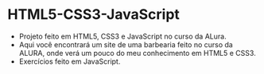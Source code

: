 # HTML5-CSS3-JavaScript
 - Projeto feito em HTML5, CSS3 e JavaScript no curso da ALura.
 - Aqui você encontrará um site de uma barbearia feito no curso da ALURA, onde verá um pouco do meu conhecimento em HTML5 e CSS3.
 - Exercícios feito em JavaScript.
